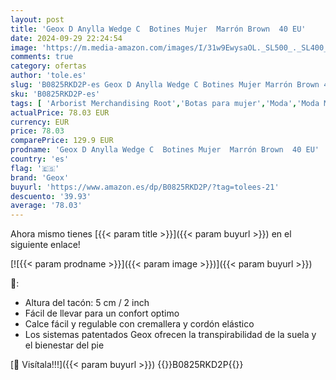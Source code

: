```yaml
---
layout: post
title: 'Geox D Anylla Wedge C  Botines Mujer  Marrón Brown  40 EU'
date: 2024-09-29 22:24:54
image: 'https://m.media-amazon.com/images/I/31w9EwysaOL._SL500_._SL400_.jpg'
comments: true
category: ofertas
author: 'tole.es'
slug: 'B0825RKD2P-es Geox D Anylla Wedge C Botines Mujer Marrón Brown 40 EU'
sku: 'B0825RKD2P-es'
tags: [ 'Arborist Merchandising Root','Botas para mujer','Moda','Moda Mujer','Self Service','Shoes | Co-gender | Boots','Softlines | Shoes | Co-gender','Special Features Stores','Zapatos para mujer','botines','c8538d25-3af9-48d3-aeff-5f3ce5572a36_0','c8538d25-3af9-48d3-aeff-5f3ce5572a36_3901','geox','🇪🇸', ]
actualPrice: 78.03 EUR
currency: EUR
price: 78.03
comparePrice: 129.9 EUR
prodname: 'Geox D Anylla Wedge C  Botines Mujer  Marrón Brown  40 EU'
country: 'es'
flag: '🇪🇸'
brand: 'Geox'
buyurl: 'https://www.amazon.es/dp/B0825RKD2P/?tag=tolees-21'
descuento: '39.93'
average: '78.03'
---
```


Ahora mismo tienes [{{< param title >}}]({{< param buyurl >}}) en el siguiente enlace!

[![{{< param prodname >}}]({{< param image >}})]({{< param buyurl >}})

🔎:

- Altura del tacón: 5 cm / 2 inch
- Fácil de llevar para un confort optimo
- Calce fácil y regulable con cremallera y cordón elástico
- Los sistemas patentados Geox ofrecen la transpirabilidad de la suela y el bienestar del pie

[🛒 Visítala!!!]({{< param buyurl >}})
{{<world>}}B0825RKD2P{{</world>}}
